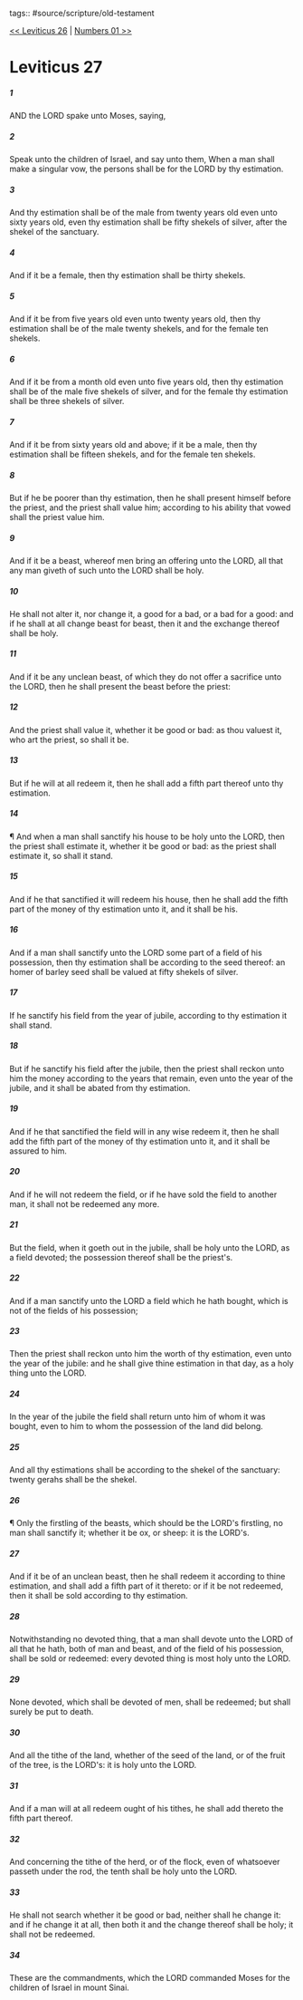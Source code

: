 tags:: #source/scripture/old-testament

[<< Leviticus 26](/old-testament/03_Leviticus/Leviticus_26.md) | [Numbers 01 >>](/old-testament/04_Numbers/Numbers_01.md)

# Leviticus 27

##### 1

AND the LORD spake unto Moses, saying,

##### 2

Speak unto the children of Israel, and say unto them, When a man shall make a singular vow, the persons shall be for the LORD by thy estimation.

##### 3

And thy estimation shall be of the male from twenty years old even unto sixty years old, even thy estimation shall be fifty shekels of silver, after the shekel of the sanctuary.

##### 4

And if it be a female, then thy estimation shall be thirty shekels.

##### 5

And if it be from five years old even unto twenty years old, then thy estimation shall be of the male twenty shekels, and for the female ten shekels.

##### 6

And if it be from a month old even unto five years old, then thy estimation shall be of the male five shekels of silver, and for the female thy estimation shall be three shekels of silver.

##### 7

And if it be from sixty years old and above; if it be a male, then thy estimation shall be fifteen shekels, and for the female ten shekels.

##### 8

But if he be poorer than thy estimation, then he shall present himself before the priest, and the priest shall value him; according to his ability that vowed shall the priest value him.

##### 9

And if it be a beast, whereof men bring an offering unto the LORD, all that any man giveth of such unto the LORD shall be holy.

##### 10

He shall not alter it, nor change it, a good for a bad, or a bad for a good: and if he shall at all change beast for beast, then it and the exchange thereof shall be holy.

##### 11

And if it be any unclean beast, of which they do not offer a sacrifice unto the LORD, then he shall present the beast before the priest:

##### 12

And the priest shall value it, whether it be good or bad: as thou valuest it, who art the priest, so shall it be.

##### 13

But if he will at all redeem it, then he shall add a fifth part thereof unto thy estimation.

##### 14

¶ And when a man shall sanctify his house to be holy unto the LORD, then the priest shall estimate it, whether it be good or bad: as the priest shall estimate it, so shall it stand.

##### 15

And if he that sanctified it will redeem his house, then he shall add the fifth part of the money of thy estimation unto it, and it shall be his.

##### 16

And if a man shall sanctify unto the LORD some part of a field of his possession, then thy estimation shall be according to the seed thereof: an homer of barley seed shall be valued at fifty shekels of silver.

##### 17

If he sanctify his field from the year of jubile, according to thy estimation it shall stand.

##### 18

But if he sanctify his field after the jubile, then the priest shall reckon unto him the money according to the years that remain, even unto the year of the jubile, and it shall be abated from thy estimation.

##### 19

And if he that sanctified the field will in any wise redeem it, then he shall add the fifth part of the money of thy estimation unto it, and it shall be assured to him.

##### 20

And if he will not redeem the field, or if he have sold the field to another man, it shall not be redeemed any more.

##### 21

But the field, when it goeth out in the jubile, shall be holy unto the LORD, as a field devoted; the possession thereof shall be the priest's.

##### 22

And if a man sanctify unto the LORD a field which he hath bought, which is not of the fields of his possession;

##### 23

Then the priest shall reckon unto him the worth of thy estimation, even unto the year of the jubile: and he shall give thine estimation in that day, as a holy thing unto the LORD.

##### 24

In the year of the jubile the field shall return unto him of whom it was bought, even to him to whom the possession of the land did belong.

##### 25

And all thy estimations shall be according to the shekel of the sanctuary: twenty gerahs shall be the shekel.

##### 26

¶ Only the firstling of the beasts, which should be the LORD's firstling, no man shall sanctify it; whether it be ox, or sheep: it is the LORD's.

##### 27

And if it be of an unclean beast, then he shall redeem it according to thine estimation, and shall add a fifth part of it thereto: or if it be not redeemed, then it shall be sold according to thy estimation.

##### 28

Notwithstanding no devoted thing, that a man shall devote unto the LORD of all that he hath, both of man and beast, and of the field of his possession, shall be sold or redeemed: every devoted thing is most holy unto the LORD.

##### 29

None devoted, which shall be devoted of men, shall be redeemed; but shall surely be put to death.

##### 30

And all the tithe of the land, whether of the seed of the land, or of the fruit of the tree, is the LORD's: it is holy unto the LORD.

##### 31

And if a man will at all redeem ought of his tithes, he shall add thereto the fifth part thereof.

##### 32

And concerning the tithe of the herd, or of the flock, even of whatsoever passeth under the rod, the tenth shall be holy unto the LORD.

##### 33

He shall not search whether it be good or bad, neither shall he change it: and if he change it at all, then both it and the change thereof shall be holy; it shall not be redeemed.

##### 34

These are the commandments, which the LORD commanded Moses for the children of Israel in mount Sinai.
